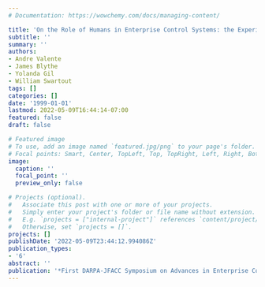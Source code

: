 ```yaml
---
# Documentation: https://wowchemy.com/docs/managing-content/

title: 'On the Role of Humans in Enterprise Control Systems: the Experience of INSPECT'
subtitle: ''
summary: ''
authors:
- Andre Valente
- James Blythe
- Yolanda Gil
- William Swartout
tags: []
categories: []
date: '1999-01-01'
lastmod: 2022-05-09T16:44:14-07:00
featured: false
draft: false

# Featured image
# To use, add an image named `featured.jpg/png` to your page's folder.
# Focal points: Smart, Center, TopLeft, Top, TopRight, Left, Right, BottomLeft, Bottom, BottomRight.
image:
  caption: ''
  focal_point: ''
  preview_only: false

# Projects (optional).
#   Associate this post with one or more of your projects.
#   Simply enter your project's folder or file name without extension.
#   E.g. `projects = ["internal-project"]` references `content/project/deep-learning/index.md`.
#   Otherwise, set `projects = []`.
projects: []
publishDate: '2022-05-09T23:44:12.994086Z'
publication_types:
- '6'
abstract: ''
publication: '*First DARPA-JFACC Symposium on Advances in Enterprise Control*'
---
```

